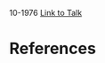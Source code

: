 

10-1976
[Link to Talk](https://www.churchofjesuschrist.org/study/general-conference/1976/10/saturday-morning-session?lang=eng)



# References
